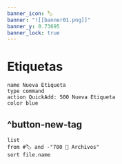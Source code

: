 ```yaml
---
banner_icon: 🏷️
banner: "![[banner01.png]]"
banner_y: 0.73695
banner_lock: true
---
```

# Etiquetas

```button
name Nueva Etiqueta
type command
action QuickAdd: 500 Nueva Etiqueta
color blue
```
^button-new-tag
---
```dataview
list
from #🏷️ and -"700 📁 Archivos"
sort file.name
```